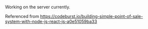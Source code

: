 Working on the server currently.

Referenced from https://codeburst.io/building-simple-point-of-sale-system-with-node-js-react-js-a0e51059ba33